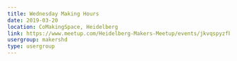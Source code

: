 ```yaml
---
title: Wednesday Making Hours
date: 2019-03-20
location: CoMakingSpace, Heidelberg
link: https://www.meetup.com/Heidelberg-Makers-Meetup/events/jkvqspyzfbbc/
usergroup: makershd
type: usergroup
---
```

